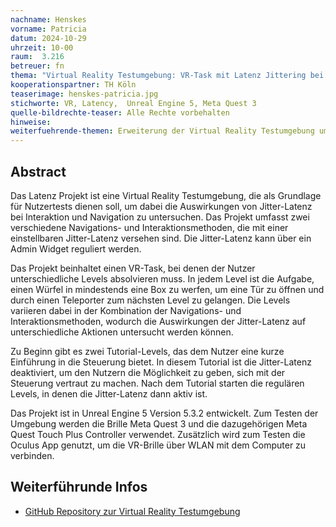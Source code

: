 ```yaml
---
nachname: Henskes
vorname: Patricia
datum: 2024-10-29
uhrzeit: 10-00
raum:  3.216
betreuer: fn
thema: "Virtual Reality Testumgebung: VR-Task mit Latenz Jittering bei Navigations- und Interaktionsmethoden"
kooperationspartner: TH Köln
teaserimage: henskes-patricia.jpg
stichworte: VR, Latency,  Unreal Engine 5, Meta Quest 3
quelle-bildrechte-teaser: Alle Rechte vorbehalten
hinweise:
weiterfuehrende-themen: Erweiterung der Virtual Reality Testumgebung um weitere Navigations- und Interaktionsmethoden | Erweiterug der Virtual Reality Testumgebung um verschiedene Arten von Latenz | Erforschung der Userbility und Cybersickness bei verschiednen Navigations- und Interaktionsmethoden in der Virtual Reality (VR) | Erforschung von Messmöglichkeiten für Cybersickness in der Virtual Reality (VR)
---
```


## Abstract
Das Latenz Projekt ist eine Virtual Reality Testumgebung, die als Grundlage für Nutzertests dienen soll, um dabei die Auswirkungen von Jitter-Latenz bei Interaktion und Navigation zu untersuchen. Das Projekt umfasst zwei verschiedene Navigations- und Interaktionsmethoden, die mit einer einstellbaren Jitter-Latenz versehen sind. Die Jitter-Latenz kann über ein Admin Widget reguliert werden.

Das Projekt beinhaltet einen VR-Task, bei denen der Nutzer unterschiedliche Levels absolvieren muss. In jedem Level ist die Aufgabe, einen Würfel in mindestends eine Box zu werfen, um eine Tür zu öffnen und durch einen Teleporter zum nächsten Level zu gelangen. Die Levels variieren dabei in der Kombination der Navigations- und Interaktionsmethoden, wodurch die Auswirkungen der Jitter-Latenz auf unterschiedliche Aktionen untersucht werden können.

Zu Beginn gibt es zwei Tutorial-Levels, das dem Nutzer eine kurze Einführung in die Steuerung bietet. In diesem Tutorial ist die Jitter-Latenz deaktiviert, um den Nutzern die Möglichkeit zu geben, sich mit der Steuerung vertraut zu machen. Nach dem Tutorial starten die regulären Levels, in denen die Jitter-Latenz dann aktiv ist.

Das Projekt ist in Unreal Engine 5 Version 5.3.2 entwickelt. Zum Testen der Umgebung werden die Brille Meta Quest 3 und die dazugehörigen Meta Quest Touch Plus Controller verwendet. Zusätzlich wird zum Testen die Oculus App genutzt, um die VR-Brille über WLAN mit dem Computer zu verbinden.

## Weiterführunde Infos

- [GitHub Repository zur Virtual Reality Testumgebung](https://github.com/kise948/Praxisprojekt_SS24)
